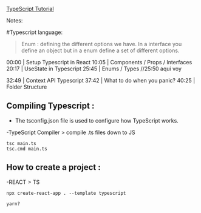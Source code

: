 
[TypeScript Tutorial](https://www.youtube.com/watch?v=1jMJDbq7ZX4)


Notes:

#Typescript language:
> Enum : defining the different options we have. In a interface you define an object but in a enum define a set of different options. 


00:00 | Setup Typescript in React
10:05 | Components / Props / Interfaces
20:17 | UseState in Typescript
25:45 | Enums / Types
//25:50 aqui voy

32:49 | Context API Typescript
37:42 | What to do when you panic?
40:25 | Folder Structure








## Compiling Typescript :

- The tsconfig.json file is used to configure how TypeScript works.

-TypeScript Compiler > compile .ts files down to JS

```shell
tsc main.ts
tsc.cmd main.ts
```

## How to create a project :

-REACT > TS
```shell
npx create-react-app . --template typescript

yarn?
```

```shell

```



